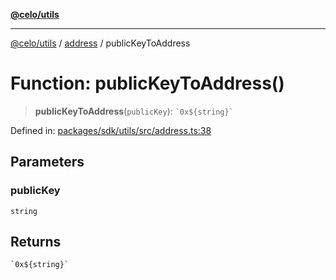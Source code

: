 [**@celo/utils**](../../README.md)

***

[@celo/utils](../../README.md) / [address](../README.md) / publicKeyToAddress

# Function: publicKeyToAddress()

> **publicKeyToAddress**(`publicKey`): `` `0x${string}` ``

Defined in: [packages/sdk/utils/src/address.ts:38](https://github.com/celo-org/developer-tooling/blob/master/packages/sdk/utils/src/address.ts#L38)

## Parameters

### publicKey

`string`

## Returns

`` `0x${string}` ``
